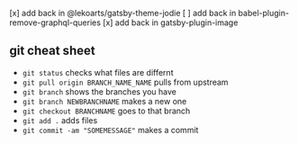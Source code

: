

[x] add back in @lekoarts/gatsby-theme-jodie
[ ] add back in babel-plugin-remove-graphql-queries
[x] add back in gatsby-plugin-image



## git cheat sheet
- `git status` checks what files are differnt
- `git pull origin BRANCH_NAME_NAME` pulls from upstream
- `git branch` shows the branches you have
- `git branch NEWBRANCHNAME` makes a new one
- `git checkout BRANCHNAME` goes to that branch
- `git add .` adds files
- `git commit -am "SOMEMESSAGE"` makes a commit